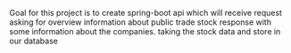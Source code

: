 Goal for this project is to create spring-boot api which will receive request asking for overview information about
public trade stock response with some information about the companies. taking the stock data and store in our database